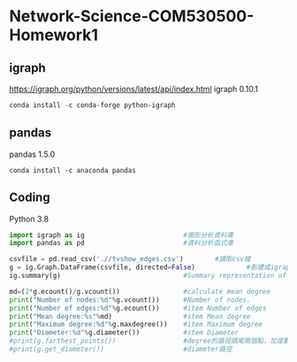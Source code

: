 # Network-Science-COM530500-Homework1
## igraph
https://igraph.org/python/versions/latest/api/index.html
igraph                    0.10.1
```powershell
conda install -c conda-forge python-igraph
```
## pandas
pandas                    1.5.0  
```
conda install -c anaconda pandas
```
## Coding 
Python                    3.8
```py
import igraph as ig                         #圖形分析資料庫
import pandas as pd                         #資料分析函式庫

csvfile = pd.read_csv('.//tvshow_edges.csv')        #讀取csv檔
g = ig.Graph.DataFrame(csvfile, directed=False)             #創建成igraph，已無向圖方式創建
ig.summary(g)                               #Summary representation of a graph.

md=(2*g.ecount()/g.vcount())                #calculate mean degree
print("Number of nodes:%d"%g.vcount())      #Number of nodes. 
print("Number of edges:%d"%g.ecount())      #item Number of edges
print("Mean degree:%s"%md)	                #item Mean degree
print("Maximum degree:%d"%g.maxdegree())	#item Maximum degree
print("Diameter:%d"%g.diameter())           #item Diameter
#print(g.farthest_points())                 #degree的路徑頭尾兩個點，加度數
#print(g.get_diameter())                    #diameter路徑
```
